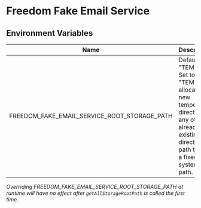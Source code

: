 # Freedom Fake Email Service

## Environment Variables

| Name | Description |
| --- | --- |
| FREEDOM_FAKE_EMAIL_SERVICE_ROOT_STORAGE_PATH | Default = "TEMP".  Set to "TEMP" to allocate a new temporary directory or any other, already existing, directory path to use a fixed system path. |

_Overriding FREEDOM_FAKE_EMAIL_SERVICE_ROOT_STORAGE_PATH at runtime will have no effect after `getAllStorageRootPath` is called the first time._
